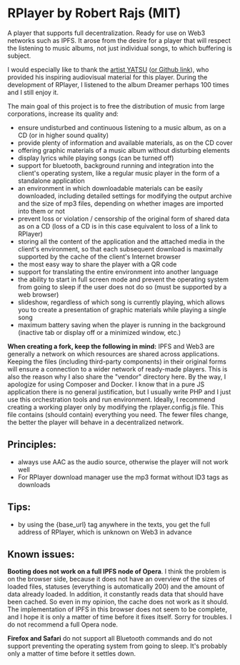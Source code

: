 # RPlayer by Robert Rajs (MIT)

A player that supports full decentralization. Ready for use on Web3 networks such as IPFS. It arose from the desire for a player that will respect the listening to music albums, not just individual songs, to which buffering is subject.

I would especially like to thank the [artist YATSU](https://yatsuband.bandcamp.com/) ([or Github link](https://github.com/michaldivis)), who provided his inspiring audiovisual material for this player. During the development of RPlayer, I listened to the album Dreamer perhaps 100 times and I still enjoy it.
  
The main goal of this project is to free the distribution of music from large corporations, increase its quality and:
  
* ensure undisturbed and continuous listening to a music album, as on a CD (or in higher sound quality)
* provide plenty of information and available materials, as on the CD cover
* offering graphic materials of a music album without disturbing elements
* display lyrics while playing songs (can be turned off)
* support for bluetooth, background running and integration into the client's operating system, like a regular music player in the form of a standalone application
* an environment in which downloadable materials can be easily downloaded, including detailed settings for modifying the output archive and the size of mp3 files, depending on whether images are imported into them or not
* prevent loss or violation / censorship of the original form of shared data as on a CD (loss of a CD is in this case equivalent to loss of a link to RPlayer)
* storing all the content of the application and the attached media in the client's environment, so that each subsequent download is maximally supported by the cache of the client's Internet browser
* the most easy way to share the player with a QR code
* support for translating the entire environment into another language
* the ability to start in full screen mode and prevent the operating system from going to sleep if the user does not do so (must be supported by a web browser)
* slideshow, regardless of which song is currently playing, which allows you to create a presentation of graphic materials while playing a single song
* maximum battery saving when the player is running in the background (inactive tab or display off or a minimized window, etc.)

**When creating a fork, keep the following in mind:** IPFS and Web3 are generally a network on which resources are shared across applications. Keeping the files (including third-party components) in their original forms will ensure a connection to a wider network of ready-made players. This is also the reason why I also share the "vendor" directory here. By the way, I apologize for using Composer and Docker. I know that in a pure JS application there is no general justification, but I usually write PHP and I just use this orchestration tools and run environment. Ideally, I recommend creating a working player only by modifying the rplayer.config.js file. This file contains (should contain) everything you need. The fewer files change, the better the player will behave in a decentralized network.

## Principles:

* always use AAC as the audio source, otherwise the player will not work well
* For RPlayer download manager use the mp3 format without ID3 tags as downloads

## Tips:

* by using the {base_url} tag anywhere in the texts, you get the full address of RPlayer, which is unknown on Web3 in advance

## Known issues:

**Booting does not work on a full IPFS node of Opera**. I think the problem is on the browser side, because it does not have an overview of the sizes of loaded files, statuses (everything is automatically 200) and the amount of data already loaded. In addition, it constantly reads data that should have been cached. So even in my opinion, the cache does not work as it should. The implementation of IPFS in this browser does not seem to be complete, and I hope it is only a matter of time before it fixes itself. Sorry for troubles. I do not recommend a full Opera node.

**Firefox and Safari** do not support all Bluetooth commands and do not support preventing the operating system from going to sleep. It's probably only a matter of time before it settles down.
